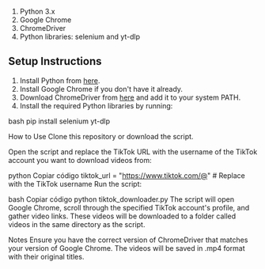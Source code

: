 1. Python 3.x
2. Google Chrome
3. ChromeDriver
4. Python libraries: selenium and yt-dlp

## Setup Instructions

1. Install Python from [here](https://www.python.org/downloads/).
2. Install Google Chrome if you don't have it already.
3. Download ChromeDriver from [here](https://sites.google.com/a/chromium.org/chromedriver/downloads) and add it to your system PATH.
4. Install the required Python libraries by running:

   
bash
   pip install selenium yt-dlp

How to Use
Clone this repository or download the script.

Open the script and replace the TikTok URL with the username of the TikTok account you want to download videos from:

python
Copiar código
tiktok_url = "https://www.tiktok.com/@"  # Replace with the TikTok username
Run the script:

bash
Copiar código
python tiktok_downloader.py
The script will open Google Chrome, scroll through the specified TikTok account's profile, and gather video links. These videos will be downloaded to a folder called videos in the same directory as the script.

Notes
Ensure you have the correct version of ChromeDriver that matches your version of Google Chrome.
The videos will be saved in .mp4 format with their original titles.
